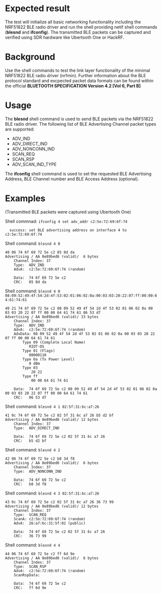 Expected result
===============
The test will initialize all basic networking functionality including the
 NRF51822 BLE radio driver and run the shell providing netif shell
commands (**blesnd** and **ifconfig**). The transmitted BLE packets can
be captured and verified using SDR hardware like Ubertooth One or
HackRF.

Background
==========
Use the shell commands to test the link layer functionality of the minimal
NRF51822 BLE radio driver (nrfmin). Further information about the BLE protocol
standard and excpected packet data formats can be found within the official
**BLUETOOTH SPECIFICATION Version 4.2 [Vol 6, Part B]**

Usage
=====
The **blesnd** shell command is used to send BLE packets via the NRF51822
BLE radio driver. The following list of BLE Advertising Channel packet types
are supported:
- ADV_IND
- ADV_DIRECT_IND
- ADV_NONCONN_IND
- SCAN_REQ
- SCAN_RSP
- ADV_SCAN_IND_TYPE

The **ifconfig** shell command is used to set the requested BLE Advertising
Address, BLE Channel number and BLE Access Address (optional).

Examples
========
(Transmitted BLE packets were captured using Ubertooth One)

Shell commnad: `ifconfig 4 set adv_addr c2:5e:72:69:6f:74`
```
  success: set BLE advertising address on interface 4 to c2:5e:72:69:6f:74
```
Shell command: `blesnd 4 0`
```
40 06 74 6f 69 72 5e c2 85 0d da
Advertising / AA 8e89bed6 (valid)/  6 bytes
    Channel Index: 37
    Type:  ADV_IND
    AdvA:  c2:5e:72:69:6f:74 (random)

    Data:  74 6f 69 72 5e c2
    CRC:   85 0d da
```
Shell command: `blesnd 4 0 08:09:52:49:4f:54:2d:4f:53:02:01:06:02:0a:00:03:03:20:22:07:ff:00:00:64:61:74:61`
```
40 21 74 6f 69 72 5e c2 08 09 52 49 4f 54 2d 4f 53 02 01 06 02 0a 00 03 03 20 22 07 ff 00 00 64 61 74 61 86 53 d7
Advertising / AA 8e89bed6 (valid)/ 33 bytes
    Channel Index: 37
    Type:  ADV_IND
    AdvA:  c2:5e:72:69:6f:74 (random)
    AdvData: 08 09 52 49 4f 54 2d 4f 53 02 01 06 02 0a 00 03 03 20 22 07 ff 00 00 64 61 74 61
        Type 09 (Complete Local Name)
           RIOT-OS
        Type 01 (Flags)
           00000110
        Type 0a (Tx Power Level)
           0 dBm
        Type 03
            20 22
        Type ff
            00 00 64 61 74 61

    Data:  74 6f 69 72 5e c2 08 09 52 49 4f 54 2d 4f 53 02 01 06 02 0a 00 03 03 20 22 07 ff 00 00 64 61 74 61
    CRC:   86 53 d7
```
Shell command: `blesnd 4 1 02:5f:31:6c:a7:26`
```
41 0c 74 6f 69 72 5e c2 02 5f 31 6c a7 26 b5 d2 bf
Advertising / AA 8e89bed6 (valid)/ 12 bytes
    Channel Index: 37
    Type:  ADV_DIRECT_IND

    Data:  74 6f 69 72 5e c2 02 5f 31 6c a7 26
    CRC:   b5 d2 bf
```
Shell command: `blesnd 4 2`
```
42 06 74 6f 69 72 5e c2 b8 3d f8
Advertising / AA 8e89bed6 (valid)/  6 bytes
    Channel Index: 37
    Type:  ADV_NONCONN_IND

    Data:  74 6f 69 72 5e c2
    CRC:   b8 3d f8
```
Shell command: `blesnd 4 3 02:5f:31:6c:a7:26`
```
43 0c 74 6f 69 72 5e c2 02 5f 31 6c a7 26 36 73 99
Advertising / AA 8e89bed6 (valid)/ 12 bytes
    Channel Index: 37
    Type:  SCAN_REQ
    ScanA: c2:5e:72:69:6f:74 (random)
    AdvA:  26:a7:6c:31:5f:02 (public)

    Data:  74 6f 69 72 5e c2 02 5f 31 6c a7 26
    CRC:   36 73 99
```
Shell command: `blesnd 4 4`
```
44 06 74 6f 69 72 5e c2 ff 6d 9e
Advertising / AA 8e89bed6 (valid)/  6 bytes
    Channel Index: 37
    Type:  SCAN_RSP
    AdvA:  c2:5e:72:69:6f:74 (random)
    ScanRspData:

    Data:  74 6f 69 72 5e c2
    CRC:   ff 6d 9e
```

